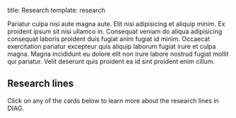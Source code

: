 title: Research
template: research

Pariatur culpa nisi aute magna aute. Elit nisi adipisicing et aliquip minim. Ex proident ipsum sit nisi ullamco in. Consequat veniam do aliqua adipisicing consequat laboris proident duis fugiat anim fugiat id minim. Occaecat exercitation pariatur excepteur quis aliquip laborum fugiat irure et culpa magna. Magna incididunt eu dolore elit non irure labore nostrud fugiat mollit qui pariatur. Velit deserunt quis proident ea id sint proident enim cillum.



## Research lines
Click on any of the cards below to learn more about the research lines in DIAG.

